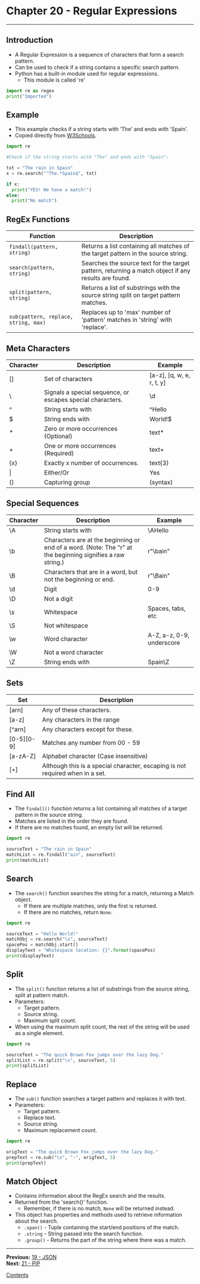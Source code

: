 # Chapter 20 - Regular Expressions

---

## Introduction
* A Regular Expression is a sequence of characters that form a search pattern.
* Can be used to check if a string contains a specific search pattern.
* Python has a built-in module used for regular expressions.
	* This module is called 're'

```python
import re as regex
print("Imported")
```

## Example
* This example checks if a string starts with 'The' and ends with 'Spain'.
* Copied directly from [W3Schools](https://www.w3schools.com/python/python_regex.asp).

```python
import re

#Check if the string starts with "The" and ends with "Spain":

txt = "The rain in Spain"
x = re.search("^The.*Spain$", txt)

if x:
  print("YES! We have a match!")
else:
  print("No match")

```

## RegEx Functions
| Function | Description |
|---|---|
| `findall(pattern, string)` | Returns a list containing all matches of the target pattern in the source string. |
| `search(pattern, string)` | Searches the source text for the target pattern, returning a match object if any results are found. |
| `split(pattern, string)` | Returns a list of substrings with the source string split on target pattern matches. |
| `sub(pattern, replace, string, max)` | Replaces up to 'max' number of 'pattern' matches in 'string' with 'replace'. |

## Meta Characters
| Character | Description | Example |
|---|---|---|
| \[\] | Set of characters | \[a-z\], \[q, w, e, r, t, y\] |
| \ | Signals a special sequence, or escapes special characters. | \d |
| ^ | String starts with | ^Hello |
| $ | String ends with | World!$ |
| \* | Zero or more occurrences (Optional) | text\* |
| + | One or more occurrences (Required) | text+ |
| {x} | Exactly x number of occurrences. | text{3} |
| \| | Either/Or | Yes|No |
| () | Capturing group | (syntax) |

## Special Sequences
| Character | Description | Example |
|---|---|---|
| \A | String starts with | \AHello |
| \b | Characters are at the beginning or end of a word. (Note: The "r" at the beginning signifies a raw string.) | r"\bain" |
| \B | Characters that are in a word, but not the beginning or end. | r"\Bain" |
| \d | Digit | 0-9 |
| \D | Not a digit |  |
| \s | Whitespace | Spaces, tabs, etc |
| \S | Not whitespace |  |
| \w | Word character | A-Z, a-z, 0-9, underscore |
| \W | Not a word character |  |
| \Z | String ends with | Spain\Z |

## Sets
| Set | Description |
|---|---|
| \[arn\] | Any of these characters. |
| \[a-z\] | Any characters in the range |
| \[^arn\] | Any characters except for these. |
| \[0-5\]\[0-9\] | Matches any number from 00 - 59 |
| \[a-zA-Z\] | Alphabet character (Case insensitive) |
| \[+\] | Although this is a special character, escaping is not required when in a set. |

## Find All
* The `findall()` function returns a list containing all matches of a target pattern in the source string.
* Matches are listed in the order they are found.
* If there are no matches found, an empty list will be returned.

```python
import re

sourceText = "The rain in Spain"
matchList = re.findall("ain", sourceText)
print(matchList)
```

## Search
* The `search()` function searches the string for a match, returning a Match object.
	* If there are multiple matches, only the first is returned.
	* If there are no matches, return `None`.

```python
import re

sourceText = "Hello World!"
matchObj = re.search("\s", sourceText)
spacePos = matchObj.start()
displayText = "Whitespace location: {}".format(spacePos)
print(displayText)
```

## Split
* The `split()` function returns a list of substrings from the source string, split at pattern match.
* Parameters:
	* Target pattern.
	* Source string.
	* Maximum split count.
* When using the maximum split count, the rest of the string will be used as a single element.

```python
import re

sourceText = "The quick Brown Fox jumps over the lazy Dog."
splitList = re.split("\s", sourceText, 5)
print(splitList)
```

## Replace
* The `sub()` function searches a target pattern and replaces it with text.
* Parameters:
	* Target pattern.
	* Replace text.
	* Source string.
	* Maximum replacement count.

```python
import re

origText = "The quick Brown Fox jumps over the lazy Dog."
prepText = re.sub("\s", "-", origText, 5)
print(prepText)
```

## Match Object
* Contains information about the RegEx search and the results.
* Returned from the 'search()' function.
	* Remember, if there is no match, `None` will be returned instead.
* This object has properties and methods used to retrieve information about the search.
	* `.span()` - Tuple containing the start/end positions of the match.
	* `.string` - String passed into the search function.
	* `.group()` - Returns the part of the string where there was a match.

---

**Previous:** [19 - JSON](./19-json.md)  
**Next:** [21 - PIP](./21-pip.md)

[Contents](./readme.md)